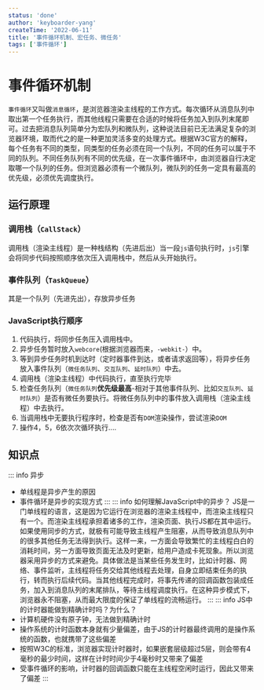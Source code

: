 ```yaml
---
status: 'done'
author: 'keyboarder-yang'
createTime: '2022-06-11'
title: '事件循环机制、宏任务、微任务'
tags: ['事件循环']
---
```


# 事件循环机制
`事件循环`又叫做`消息循环`，是浏览器渲染主线程的工作方式。每次循环从消息队列中取出第一个任务执行，而其他线程只需要在合适的时候将任务加入到队列末尾即可。过去把消息队列简单分为宏队列和微队列，这种说法目前已无法满足复杂的浏览器环境，取而代之的是一种更加灵活多变的处理方式。根据W3C官方的解释，每个任务有不同的类型，同类型的任务必须在同一个队列，不同的任务可以属于不同的队列。不同任务队列有不同的优先级，在一次事件循环中，由浏览器自行决定取哪一个队列的任务。但浏览器必须有一个微队列，微队列的任务一定具有最高的优先级，必须优先调度执行。

## 运行原理

### 调用栈（`CallStack`）
调用栈（渲染主线程）是一种栈结构（先进后出）当一段`js`语句执行时，`js`引擎会将同步代码按照顺序依次压入调用栈中，然后从头开始执行。

### 事件队列（`TaskQueue`）
其是一个队列（先进先出），存放异步任务

### JavaScript执行顺序

1. 代码执行，将同步任务压入调用栈中。
2. 异步任务暂时放入`webcore`(根据浏览器而来，`-webkit-`）中。
3. 等到异步任务时机到达时（定时器事件到达，或者请求返回等），将异步任务放入事件队列（`微任务队列`、`交互队列`、`延时队列`）中去。
4. 调用栈（渲染主线程）中代码执行，直至执行完毕
5. 检查任务队列（`微任务队列`**优先级最高**-相对于其他事件队列、比如`交互队列`、`延时队列`）是否有微任务要执行。将微任务队列中的事件放入调用栈（渲染主线程）中去执行。
6. 当调用栈中无要执行程序时，检查是否有`DOM`渲染操作，尝试渲染`DOM`
7. 操作4，5，6依次次循环执行....

## 知识点
::: info 异步
+ 单线程是异步产生的原因
+ 事件循环是异步的实现方式
:::
::: info 如何理解JavaScript中的异步？
JS是一门单线程的语言，这是因为它运行在浏览器的渲染主线程中，而渲染主线程只有一个。而渲染主线程承担着诸多的工作，渲染页面、执行JS都在其中运行。如果使用同步的方式，就极有可能导致主线程产生阻塞，从而导致消息队列中的很多其他任务无法得到执行。这样一来，一方面会导致繁忙的主线程白白的消耗时间，另一方面导致页面无法及时更新，给用户造成卡死现象。所以浏览器采用异步的方式来避免。具体做法是当某些任务发生时，比如计时器、网络、事件监听，主线程将任务交给其他线程去处理，自身立即结束任务的执行，转而执行后续代码。当其他线程完成时，将事先传递的回调函数包装成任务，加入到消息队列的末尾排队，等待主线程调度执行。在这种异步模式下，浏览器永不阻塞，从而最大限度的保证了单线程的流畅运行。
:::
::: info JS中的计时器能做到精确计时吗？为什么？
+ 计算机硬件没有原子钟，无法做到精确计时
+ 操作系统的计时函数本身就有少量偏差，由于JS的计时器最终调用的是操作系统的函数，也就携带了这些偏差
+ 按照W3C的标准，浏览器实现计时器时，如果嵌套层级超过5层，则会带有4毫秒的最少时间，这样在计时时间少于4毫秒时又带来了偏差
+ 受事件循环的影响，计时器的回调函数只能在主线程空闲时运行，因此又带来了偏差
:::

